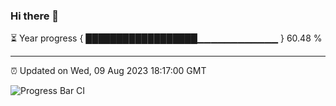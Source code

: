 ### Hi there 👋

⏳ Year progress { ██████████████████▁▁▁▁▁▁▁▁▁▁▁▁ } 60.48 %

---

⏰ Updated on Wed, 09 Aug 2023 18:17:00 GMT

![Progress Bar CI](https://github.com/liununu/liununu/workflows/Progress%20Bar%20CI/badge.svg)
